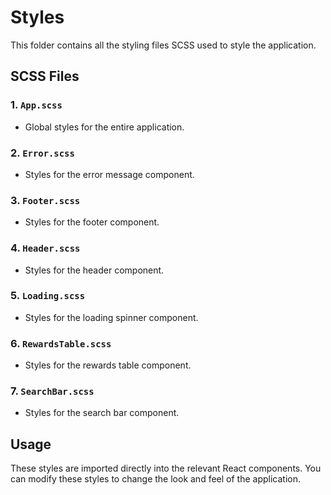 # Styles

This folder contains all the styling files SCSS used to style the application.

## SCSS Files

### 1. **`App.scss`**
- Global styles for the entire application.

### 2. **`Error.scss`**
- Styles for the error message component.

### 3. **`Footer.scss`**
- Styles for the footer component.

### 4. **`Header.scss`**
- Styles for the header component.

### 5. **`Loading.scss`**
- Styles for the loading spinner component.

### 6. **`RewardsTable.scss`**
- Styles for the rewards table component.

### 7. **`SearchBar.scss`**
- Styles for the search bar component.

## Usage

These styles are imported directly into the relevant React components. You can modify these styles to change the look and feel of the application.